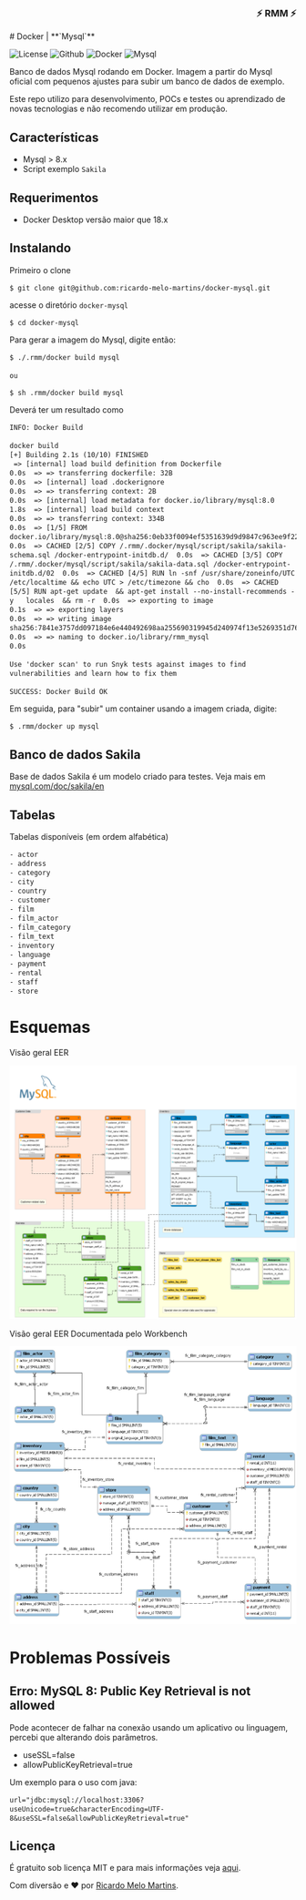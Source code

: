 <div align="right">

### ⚡ RMM ⚡

</div>
# Docker | **`Mysql`**

![License](https://img.shields.io/badge/license-MIT-green?style=plastic) ![Github](https://img.shields.io/badge/-Github-000?style=plastic&logo=github) ![Docker](https://img.shields.io/badge/-Docker-blue?style=plastic&logo=docker) ![Mysql](https://img.shields.io/badge/-MySql-fefefe?style=plastic&logo=mysql)


Banco de dados Mysql rodando em Docker. Imagem a partir do Mysql oficial com pequenos ajustes para subir um banco de dados de exemplo.

Este repo utilizo para desenvolvimento, POCs e testes ou aprendizado de novas tecnologias e não recomendo utilizar em produção.

## Características

- Mysql > 8.x
- Script exemplo `Sakila`
## Requerimentos

- Docker Desktop versão maior que 18.x

## Instalando

Primeiro o clone

```
$ git clone git@github.com:ricardo-melo-martins/docker-mysql.git
```

acesse o diretório `docker-mysql` 

```
$ cd docker-mysql
```

Para gerar a imagem do Mysql, digite então:

```bash
$ ./.rmm/docker build mysql
```
`ou`
```bash
$ sh .rmm/docker build mysql
```

Deverá ter um resultado como
```
INFO: Docker Build

docker build
[+] Building 2.1s (10/10) FINISHED
 => [internal] load build definition from Dockerfile                                                    0.0s  => => transferring dockerfile: 32B                                                                     0.0s  => [internal] load .dockerignore                                                                       0.0s  => => transferring context: 2B                                                                         0.0s  => [internal] load metadata for docker.io/library/mysql:8.0                                            1.8s  => [internal] load build context                                                                       0.0s  => => transferring context: 334B                                                                       0.0s  => [1/5] FROM docker.io/library/mysql:8.0@sha256:0eb33f0094ef5351639d9d9847c963ee9f22f5631cde046babd4  0.0s  => CACHED [2/5] COPY /.rmm/.docker/mysql/script/sakila/sakila-schema.sql /docker-entrypoint-initdb.d/  0.0s  => CACHED [3/5] COPY /.rmm/.docker/mysql/script/sakila/sakila-data.sql /docker-entrypoint-initdb.d/02  0.0s  => CACHED [4/5] RUN ln -snf /usr/share/zoneinfo/UTC /etc/localtime && echo UTC > /etc/timezone && cho  0.0s  => CACHED [5/5] RUN apt-get update  && apt-get install --no-install-recommends -y   locales  && rm -r  0.0s  => exporting to image                                                                                  0.1s  => => exporting layers                                                                                 0.0s  => => writing image sha256:7841e3757dd097184e6e440492698aa255690319945d240974f13e5269351d76            0.0s  => => naming to docker.io/library/rmm_mysql                                                            0.0s

Use 'docker scan' to run Snyk tests against images to find vulnerabilities and learn how to fix them

SUCCESS: Docker Build OK

```

Em seguida, para "subir" um container usando a imagem criada, digite:

```
$ .rmm/docker up mysql
```

## Banco de dados Sakila

Base de dados Sakila é um modelo criado para testes.  Veja mais em [mysql.com/doc/sakila/en](https://dev.mysql.com/doc/sakila/en)


## Tabelas

Tabelas disponíveis (em ordem alfabética)
```
- actor
- address
- category
- city
- country
- customer
- film
- film_actor
- film_category
- film_text
- inventory
- language
- payment
- rental
- staff
- store
```
# Esquemas

Visão geral EER 

![Imagem](/docs/images/sakila-er.png 'Esquema do Banco de dados Sakila')

Visão geral EER Documentada pelo Workbench

![Imagem](/docs/images/wb-sakila-eer.png 'Esquema do Banco de dados Sakila')


# Problemas Possíveis

## Erro: MySQL 8: Public Key Retrieval is not allowed
Pode acontecer de falhar na conexão usando um aplicativo ou linguagem, percebi que alterando dois parâmetros.
- useSSL=false
- allowPublicKeyRetrieval=true

Um exemplo para o uso com java:
```
url="jdbc:mysql://localhost:3306?useUnicode=true&characterEncoding=UTF-8&useSSL=false&allowPublicKeyRetrieval=true"
```

## Licença

É gratuito sob licença MIT e para mais informações veja [aqui](LICENSE).

Com diversão e :heart: por [Ricardo Melo Martins](https://github.com/ricardo-melo-martins).
